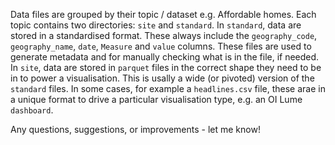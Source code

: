 Data files are grouped by their topic / dataset e.g. Affordable homes.
Each topic contains two directories: `site` and `standard`.
In `standard`, data are stored in a standardised format. These always include the `geography_code`, `geography_name`, `date`, `Measure` and `value` columns. These files are used to generate metadata and for manually checking what is in the file, if needed.
In `site`, data are stored in `parquet` files in the correct shape they need to be in to power a visualisation. This is usally a wide (or pivoted) version of the `standard` files.
In some cases, for example a `headlines.csv` file, these arae in a unique format to drive a particular visualisation type, e.g. an OI Lume `dashboard`.

Any questions, suggestions, or improvements - let me know!